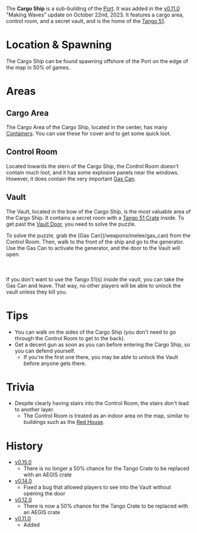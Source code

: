 The **Cargo Ship** is a sub-building of the [Port](/buildings/port). It was added in the [v0.11.0](https://github.com/HasangerGames/suroi/releases/tag/v0.11.0) "Making Waves" update on October 22nd, 2023. It features a cargo area, control room, and a secret vault, and is the home of the [Tango 51](/weapons/guns/tango_51).

# Location & Spawning

The Cargo Ship can be found spawning offshore of the Port on the edge of the map in 50% of games.

# Areas

## Cargo Area

The Cargo Area of the Cargo Ship, located in the center, has many [Containers](/buildings/containers). You can use these for cover and to get some quick loot.

## Control Room

Located towards the stern of the Cargo Ship, the Control Room doesn't contain much loot, and it has some explosive panels near the windows. However, it does contain the very important [Gas Can](/weapons/melee/gas_can).

## Vault

The Vault, located in the bow of the Cargo Ship, is the most valuable area of the Cargo Ship. It contains a secret room with a [Tango 51 Crate](/obstacles/tango_crate) inside. To get past the [Vault Door](/obstacles/door), you need to solve the puzzle.

<Spoiler spoiler="Ship puzzle solution">
  To solve the puzzle, grab the [Gas Can](/weapons/melee/gas_can) from
  the Control Room. Then, walk to the front of the ship and go to the generator.
  Use the Gas Can to activate the generator, and the door to the Vault will open.<br></br><br></br>
  If you don't want to use the Tango 51(s) inside the vault, you can take the Gas Can and
  leave. That way, no other players will be able to unlock the vault unless they kill you.
</Spoiler>

# Tips

- You can walk on the sides of the Cargo Ship (you don't need to go through the Control Room to get to the back).
- Get a decent gun as soon as you can before entering the Cargo Ship, so you can defend yourself.
  - If you're the first one there, you may be able to unlock the Vault before anyone gets there.

# Trivia

- Despite clearly having stairs into the Control Room, the stairs don't lead to another layer.
  - The Control Room is treated as an indoor area on the map, similar to buildings such as the [Red House](/buildings/red_houses).

# History
- [v0.15.0](https://github.com/HasangerGames/suroi/releases/tag/v0.15.0)
  - There is no longer a 50% chance for the Tango Crate to be replaced with an AEGIS crate
- [v0.14.0](https://github.com/HasangerGames/suroi/releases/tag/v0.14.0)
  - Fixed a bug that allowed players to see into the Vault without opening the door
- [v0.12.0](https://github.com/HasangerGames/suroi/releases/tag/v0.12.0)
  - There is now a 50% chance for the Tango Crate to be replaced with an AEGIS crate
- [v0.11.0](https://github.com/HasangerGames/suroi/releases/tag/v0.11.0)
  - Added
